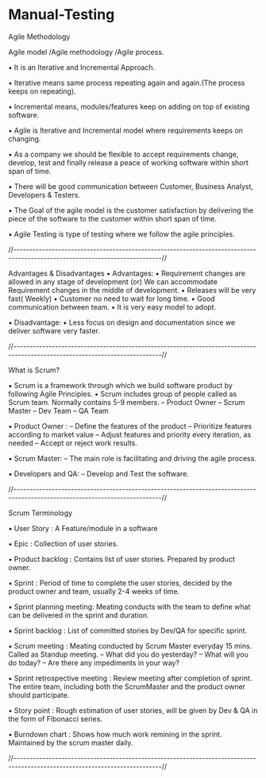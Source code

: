 # Manual-Testing

Agile Methodology

Agile model /Agile methodology /Agile process.

▪ It is an Iterative and Incremental Approach.

▪ Iterative means same process repeating again and again.(The process keeps on repeating).

▪ Incremental means, modules/features keep on adding on top of existing software.

▪ Agile is Iterative and Incremental model where requirements keeps on changing.

▪ As a company we should be flexible to accept requirements change, develop, test and finally
release a peace of working software within short span of time.

▪ There will be good communication between Customer, Business Analyst, Developers & Testers.

▪ The Goal of the agile model is the customer satisfaction by delivering the piece of the software to
the customer within short span of time.

▪ Agile Testing is type of testing where we follow the agile principles.

//----------------------------------------------------------------------------------------------------------------------------//

Advantages & Disadvantages
▪ Advantages:
▪ Requirement changes are allowed in any stage of development (or) We can accommodate
Requirement changes in the middle of development.
▪ Releases will be very fast( Weekly)
▪ Customer no need to wait for long time.
▪ Good communication between team.
▪ It is very easy model to adopt.

▪ Disadvantage:
▪ Less focus on design and documentation since we deliver software very faster.

//----------------------------------------------------------------------------------------------------------------------------//

What is Scrum?

▪ Scrum is a framework through which we build software product by following Agile Principles.
▪ Scrum includes group of people called as Scrum team. Normally contains 5-9 members.
– Product Owner
– Scrum Master
– Dev Team
– QA Team

▪ Product Owner :
– Define the features of the product
– Prioritize features according to market value
– Adjust features and priority every iteration, as needed
– Accept or reject work results.

▪ Scrum Master:
– The main role is facilitating and driving the agile process.

▪ Developers and QA:
– Develop and Test the software.

//----------------------------------------------------------------------------------------------------------------------------//

Scrum Terminology

▪ User Story : A Feature/module in a software

▪ Epic : Collection of user stories.

▪ Product backlog : Contains list of user stories. Prepared by product owner.

▪ Sprint : Period of time to complete the user stories, decided by the product owner and team, usually 2-4
weeks of time.

▪ Sprint planning meeting: Meating conducts with the team to define what can be delivered in
the sprint and duration.

▪ Sprint backlog : List of committed stories by Dev/QA for specific sprint.

▪ Scrum meeting : Meating conducted by Scrum Master everyday 15 mins. Called as Standup meeting.
– What did you do yesterday?
– What will you do today?
– Are there any impediments in your way?

▪ Sprint retrospective meeting : Review meeting after completion of sprint. The entire team, including
both the ScrumMaster and the product owner should participate.

▪ Story point : Rough estimation of user stories, will be given by Dev & QA in the form of Fibonacci series.

▪ Burndown chart : Shows how much work remining in the sprint. Maintained by the scrum master daily.

//----------------------------------------------------------------------------------------------------------------------------//
